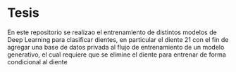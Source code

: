 # Tesis
En este repositorio se realizao el entrenamiento de distintos modelos de Deep Learning para clasificar dientes, en particular el diente 21 con el fin de agregar una base de datos privada al flujo de entrenamiento de un modelo generativo, el cual requiere que se elimine el diente para entrenar de forma condicional al diente
